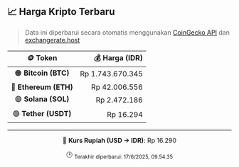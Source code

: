 

<!-- HARGA_KRIPTO -->
## 📈 Harga Kripto Terbaru

> Data ini diperbarui secara otomatis menggunakan [CoinGecko API](https://www.coingecko.com/) dan [exchangerate.host](https://exchangerate.host/)

<div align="center">

| 🪙 Token | 💰 Harga (IDR) |
|:------:|---------------:|
| 🟠 **Bitcoin (BTC)**   | Rp 1.743.670.345 |
| 🔵 **Ethereum (ETH)**  | Rp 42.006.556 |
| 🟣 **Solana (SOL)**    | Rp 2.472.186 |
| 🟢 **Tether (USDT)**   | Rp 16.294 |

---

💱 **Kurs Rupiah (USD → IDR)**: Rp 16.290

🕒 <sub>Terakhir diperbarui: 17/6/2025, 09.54.35</sub>

</div>
<!-- /HARGA_KRIPTO -->
